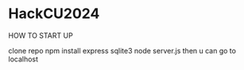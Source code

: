 # HackCU2024

HOW TO START UP

clone repo
npm install express sqlite3
node server.js
then u can go to localhost